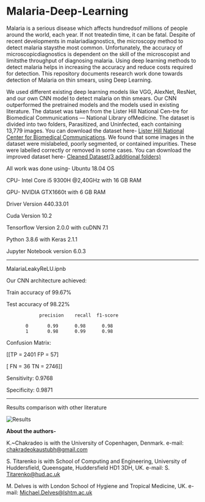 # Malaria-Deep-Learning

Malaria is a serious disease which affects hundredsof millions of people around the world, each year. If not treatedin time, it can be fatal. Despite of recent developments in malariadiagnostics,   the   microscopy   method   to   detect   malaria   staysthe  most  common.  Unfortunately,  the  accuracy  of  microscopicdiagnostics is dependent on the skill of the microscopist and limitsthe  throughput  of  diagnosing  malaria. Using deep learning methods to detect malaria helps in increasing the accuracy and reduce costs required for detection. This repository documents research work done towards detection of Malaria on thin smears, using Deep Learning.

We used different existing deep learning models like VGG, AlexNet, ResNet, and our own CNN model to detect malaria on thin smears. Our CNN outperformed the pretrained models and the models used in existing literature. The  dataset  was  taken  from  the  Lister  Hill  National  Cen-tre  for  Biomedical  Communications  —  National  Library  ofMedicine. The dataset is divided into two folders, Parasitized, and  Uninfected,  each  containing 13,779 images. You can download the dataset here- [Lister Hill National Center for Biomedical Communications](https://lhncbc.nlm.nih.gov/publication/pub9932). We found that some images in the dataset were mislabeled,  poorly  segmented,  or contained impurities. These were labelled correctly or removed in some cases. You can download the improved dataset here- [Cleaned Dataset(3 additional folders)](https://drive.google.com/drive/folders/1GeQap_A5rc29NnBTAewe52pb0JpmLyVJ?usp=sharing)

All work was done using-
Ubuntu 18.04 OS

CPU- Intel Core i5 9300H @2,40GHz with 16 GB RAM

GPU- NVIDIA GTX1660t with 6 GB RAM

Driver Version 440.33.01

Cuda Version 10.2

Tensorflow Version 2.0.0 with cuDNN 7.1

Python 3.8.6 with Keras 2.1.1

Jupyter Notebook version 6.0.3

----------------------------------------------------------------------------------------------------------------------------
MalariaLeakyReLU.ipnb


Our CNN architecture achieved: 

Train accuracy of 99.67%

Test accuracy of 98.22%

                precision    recall  f1-score   

           0       0.99      0.98      0.98      
           1       0.98      0.99      0.98     
           


Confusion Matrix: 

  [[TP = 2401   FP = 57]
  
 [ FN = 36 TN = 2746]]
 
Sensitivity: 0.9768 

Specificity: 0.9871 

----------------------------------------------------------------------------------------------------------------------------------
Results comparison with other literature

![Results](../master/PLOTS/Table_Results.png)




**About the authors-**

K.~Chakradeo is with the University of Copenhagen, Denmark. e-mail: chakradeokaustubh@gmail.com

S. Titarenko is with School of Computing and Engineering, University of Huddersfield, Queensgate, Huddersfield HD1 3DH, UK. e-mail: S. Titarenko@hud.ac.uk 

M. Delves is with London School of Hygiene and Tropical Medicine, UK. e-mail: Michael.Delves@lshtm.ac.uk
